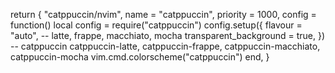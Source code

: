 return {
"catppuccin/nvim",
name = "catppuccin",
priority = 1000,
config = function()
local config = require("catppuccin")
config.setup({
flavour = "auto", -- latte, frappe, macchiato, mocha
transparent_background = true,
})
-- catppuccin catppuccin-latte, catppuccin-frappe, catppuccin-macchiato, catppuccin-mocha
vim.cmd.colorscheme("catppuccin")
end,
}
